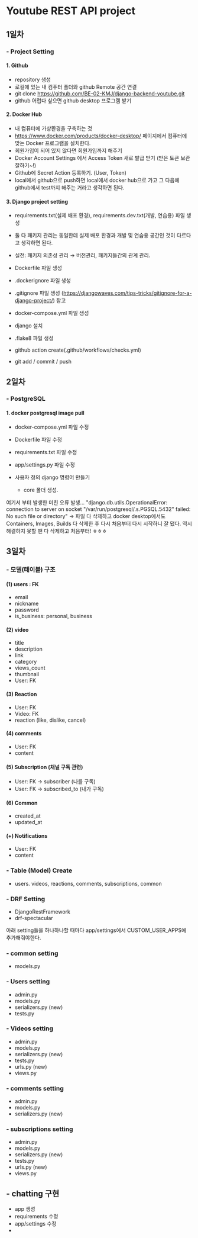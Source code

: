 # Youtube REST API project

## 1일차
### - Project Setting
#### 1. Github
- repository 생성
- 로컬에 있는 내 컴퓨터 폴더와 github Remote 공간 연결
- git clone https://github.com/BE-02-KMJ/django-backend-youtube.git
- github 어렵다 싶으면 github desktop 프로그램 받기

#### 2. Docker Hub
- 내 컴퓨터에 가상환경을 구축하는 것
- https://www.docker.com/products/docker-desktop/ 페이지에서 컴퓨터에 맞는 Docker 프로그램을 설치한다.
- 회원가입이 되어 있지 않다면 회원가입까지 해주기
- Docker Account Settings 에서 Access Token 새로 발급 받기 (받은 토큰 보관 잘하기~!)
- Github에 Secret Action 등록하기. (User, Token)
- local에서 github으로 push하면 local에서 docker hub으로 가고 그 다음에 github에서 test까지 해주는 거라고 생각하면 된다.

#### 3. Django project setting
- requirements.txt(실제 배포 환경),  requirements.dev.txt(개발, 연습용) 파일 생성
- 둘 다 패키지 관리는 동일한데 실제 배포 환경과 개발 및 연습용 공간인 것이 다르다고 생각하면 된다.
- 실전: 패키지 의존성 관리 → 버전관리, 패키지들간의 관계 관리.

- Dockerfile 파일 생성
- .dockerignore 파일 생성
- .gitignore 파일 생성
(https://djangowaves.com/tips-tricks/gitignore-for-a-django-project/) 참고

- docker-compose.yml 파일 생성
- django 설치
- .flake8 파일 생성

- github action create(.github/workflows/checks.yml)
- git add / commit / push

## 2일차
### - PostgreSQL
#### 1. docker postgresql image pull
- docker-compose.yml 파일 수정
- Dockerfile 파일 수정
- requirements.txt 파일 수정
- app/settings.py 파일 수정

- 사용자 정의 django 명령어 만들기 
  - core 폴더 생성.

여기서 부터 발생한 미친 오류 발생...
"django.db.utils.OperationalError: connection to server on socket "/var/run/postgresql/.s.PGSQL.5432" failed: No such file or directory"
→ 파일 다 삭제하고 docker desktop에서도 Containers, Images, Builds 다 삭제한 후 다시 처음부터 다시 시작하니 잘 됐다.
역시 해결하지 못할 땐 다 삭제하고 처음부터! ㅎㅎㅎ

## 3일차
### - 모델(테이블) 구조
#### (1) users : FK
- email
- nickname
- password
- is_business: personal, business

#### (2) video
- title
- description
- link
- category
- views_count
- thumbnail
- User: FK

#### (3) Reaction
- User: FK
- Video: FK
- reaction (like, dislike, cancel)

#### (4) comments
- User: FK
- content

#### (5) Subscription (채널 구독 관련)
- User: FK → subscriber (나를 구독)
- User: FK → subscribed_to (내가 구독)

#### (6) Common
- created_at
- updated_at

#### (+) Notifications
- User: FK
- content

### - Table (Model) Create
- users. videos, reactions, comments, subscriptions, common

### - DRF Setting
- DjangoRestFramework
- drf-spectacular

아래 setting들을 하나하나할 때마다 app/settings에서 CUSTOM_USER_APPS에 추가해줘야한다.
### - common setting
- models.py

### - Users setting
- admin.py
- models.py
- serializers.py (new)
- tests.py

### - Videos setting
- admin.py
- models.py
- serializers.py (new)
- tests.py
- urls.py (new)
- views.py

### - comments setting
- admin.py
- models.py
- serializers.py (new)

### - subscriptions setting
- admin.py
- models.py
- serializers.py (new)
- tests.py
- urls.py (new)
- views.py

## - chatting 구현
- app 생성
- requirements 수정
- app/settings 수정
- 
